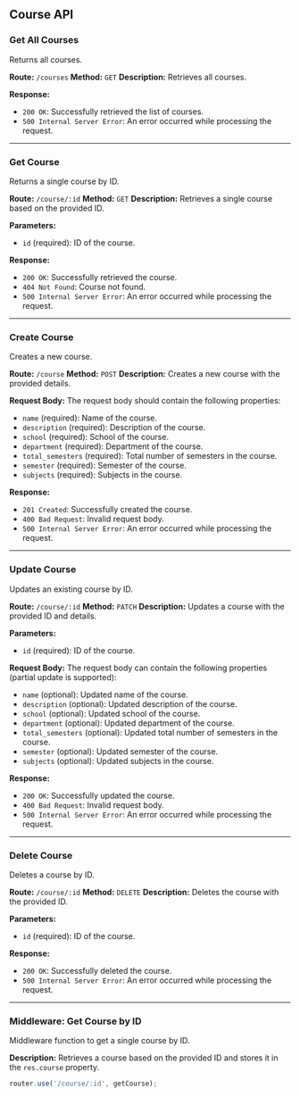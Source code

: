 ## Course API

### Get All Courses

Returns all courses.

**Route:** `/courses`
**Method:** `GET`
**Description:** Retrieves all courses.

**Response:**
- `200 OK`: Successfully retrieved the list of courses.
- `500 Internal Server Error`: An error occurred while processing the request.

---

### Get Course

Returns a single course by ID.

**Route:** `/course/:id`
**Method:** `GET`
**Description:** Retrieves a single course based on the provided ID.

**Parameters:**
- `id` (required): ID of the course.

**Response:**
- `200 OK`: Successfully retrieved the course.
- `404 Not Found`: Course not found.
- `500 Internal Server Error`: An error occurred while processing the request.

---

### Create Course

Creates a new course.

**Route:** `/course`
**Method:** `POST`
**Description:** Creates a new course with the provided details.

**Request Body:**
The request body should contain the following properties:
- `name` (required): Name of the course.
- `description` (required): Description of the course.
- `school` (required): School of the course.
- `department` (required): Department of the course.
- `total_semesters` (required): Total number of semesters in the course.
- `semester` (required): Semester of the course.
- `subjects` (required): Subjects in the course.

**Response:**
- `201 Created`: Successfully created the course.
- `400 Bad Request`: Invalid request body.
- `500 Internal Server Error`: An error occurred while processing the request.

---

### Update Course

Updates an existing course by ID.

**Route:** `/course/:id`
**Method:** `PATCH`
**Description:** Updates a course with the provided ID and details.

**Parameters:**
- `id` (required): ID of the course.

**Request Body:**
The request body can contain the following properties (partial update is supported):
- `name` (optional): Updated name of the course.
- `description` (optional): Updated description of the course.
- `school` (optional): Updated school of the course.
- `department` (optional): Updated department of the course.
- `total_semesters` (optional): Updated total number of semesters in the course.
- `semester` (optional): Updated semester of the course.
- `subjects` (optional): Updated subjects in the course.

**Response:**
- `200 OK`: Successfully updated the course.
- `400 Bad Request`: Invalid request body.
- `500 Internal Server Error`: An error occurred while processing the request.

---

### Delete Course

Deletes a course by ID.

**Route:** `/course/:id`
**Method:** `DELETE`
**Description:** Deletes the course with the provided ID.

**Parameters:**
- `id` (required): ID of the course.

**Response:**
- `200 OK`: Successfully deleted the course.
- `500 Internal Server Error`: An error occurred while processing the request.

---

### Middleware: Get Course by ID

Middleware function to get a single course by ID.

**Description:** Retrieves a course based on the provided ID and stores it in the `res.course` property.

```javascript
router.use('/course/:id', getCourse);
